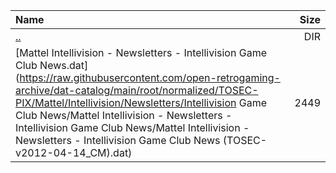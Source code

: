 |Name|Size|
|:---|---:|
|[..](../index.html)|DIR|
|[Mattel Intellivision - Newsletters - Intellivision Game Club News.dat](https://raw.githubusercontent.com/open-retrogaming-archive/dat-catalog/main/root/normalized/TOSEC-PIX/Mattel/Intellivision/Newsletters/Intellivision Game Club News/Mattel Intellivision - Newsletters - Intellivision Game Club News/Mattel Intellivision - Newsletters - Intellivision Game Club News (TOSEC-v2012-04-14_CM).dat)|2449|
